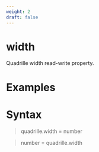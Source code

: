 ```yaml
---
weight: 2
draft: false
---
```


# width

Quadrille width read-write property.

# Examples

# Syntax

> quadrille.width = number

> number = quadrille.width